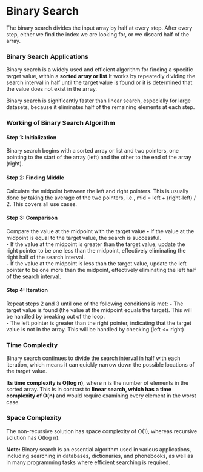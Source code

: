 <h1>Binary Search</h1>

The binary search divides the input array by half at every step. After every step, either we find the index we are looking for, or we discard half of the array.

<h3>Binary Search Applications</h3>
<p>
    Binary search is a widely used and efficient algorithm for finding a specific target value, within a <b>sorted array or list</b>.It works by repeatedly 
dividing the search interval in half until the target value is found or it is determined that the value does not exist in the array.
</p>

Binary search is significantly faster than linear search, especially for large datasets, because it eliminates half of the remaining elements at each step.

<h3>Working of Binary Search Algorithm</h3>

<h4>Step 1: Initialization</h4> Binary search begins with a sorted array or list and two pointers, one pointing to the start of the array (left) and the other to the end of the array (right).
<h4>Step 2: Finding Middle</h4> Calculate the midpoint between the left and right pointers. This is usually done by taking the average of the two pointers, i.e., mid = left + (right-left) / 2. This covers all use cases.
<h4>Step 3: Comparison</h4> Compare the value at the midpoint with the target value 
    <b>-</b> If the value at the midpoint is equal to the target value, the search is successful.<br/>
    <b>-</b> If the value at the midpoint is greater than the target value, update the right pointer to be one less than the midpoint, effectively eliminating the right half of the search interval.<br/>
    <b>-</b> If the value at the midpoint is less than the target value, update the left pointer to be one more than the midpoint, effectively eliminating the left half of the search interval.<br/>
<h4>Step 4: Iteration</h4> Repeat steps 2 and 3 until one of the following conditions is met:
    <b>-</b> The target value is found (the value at the midpoint equals the target). This will be handled by breaking out of the loop.<br/> 
    <b>-</b> The left pointer is greater than the right pointer, indicating that the target value is not in the array. This will be handled by checking (left <= right)<br/>

<h3>Time Complexity</h3>
Binary search continues to divide the search interval in half with each iteration, which means it can quickly narrow down the possible locations of the target value. <br/>

<b>Its time complexity is O(log n)</b>, where n is the number of elements in the sorted array.
This is in contrast to <b>linear search, which has a time complexity of O(n)</b> and would require examining every element in the worst case.

<h3>Space Complexity</h3>
The non-recursive solution has space complexity of O(1), whereas recursive solution has O(log n).

<b>Note:</b> Binary search is an essential algorithm used in various applications, including searching in databases, dictionaries, and phonebooks, as well as in many programming tasks where efficient searching is required.